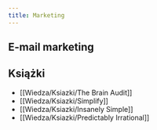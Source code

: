 ```yaml
---
title: Marketing
--- 
```


## E-mail marketing

## Książki
- [[Wiedza/Ksiazki/The Brain Audit]]
- [[Wiedza/Ksiazki/Simplify]]
- [[Wiedza/Ksiazki/Insanely Simple]]
- [[Wiedza/Ksiazki/Predictably Irrational]]

